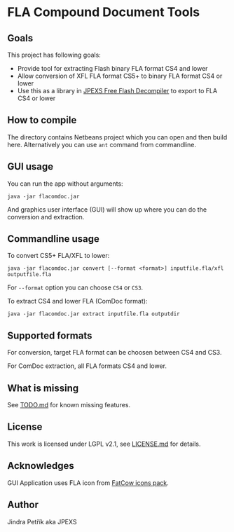 # FLA Compound Document Tools

## Goals
This project has following goals:
 * Provide tool for extracting Flash binary FLA format CS4 and lower
 * Allow conversion of XFL FLA format CS5+ to binary FLA format CS4 or lower
 * Use this as a library in [JPEXS Free Flash Decompiler](https://github.com/jindrapetrik/jpexs-decompiler) to export to FLA CS4 or lower

## How to compile
The directory contains Netbeans project which you can open and then build here.
Alternatively you can use `ant` command from commandline.

## GUI usage

You can run the app without arguments:
```
java -jar flacomdoc.jar
```
And graphics user interface (GUI) will show up where you can do the conversion and extraction.

## Commandline usage

To convert CS5+ FLA/XFL to lower:
```
java -jar flacomdoc.jar convert [--format <format>] inputfile.fla/xfl outputfile.fla
```

For `--format` option you can choose `CS4` or `CS3`.


To extract CS4 and lower FLA (ComDoc format):

```
java -jar flacomdoc.jar extract inputfile.fla outputdir
```

## Supported formats
For conversion, target FLA format can be choosen between CS4 and CS3.

For ComDoc extraction, all FLA formats CS4 and lower.


## What is missing
See [TODO.md](TODO.md) for known missing features.

## License
This work is licensed under LGPL v2.1, see [LICENSE.md](LICENSE.md) for details.

## Acknowledges
GUI Application uses FLA icon from [FatCow icons pack].


## Author
Jindra Petřík aka JPEXS


[FatCow icons pack]: http://www.fatcow.com/free-icons